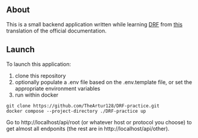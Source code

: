## About
This is a small backend application written while learning [DRF](https://github.com/encode/django-rest-framework) from [this](https://github.com/ilyachch/django-rest-framework-rusdoc) translation of the official documentation.

## Launch
To launch this application:
1. clone this repository
2. optionally populate a .env file based on the .env.template file, or set the appropriate environment variables
3. run within docker
```
git clone https://github.com/TheArtur128/DRF-practice.git
docker compose --project-directory ./DRF-practice up
```

Go to http://localhost/api/root (or whatever host or protocol you choose) to get almost all endponits (the rest are in http://localhost/api/other).
